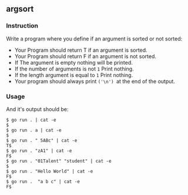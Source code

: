 ## argsort

### Instruction

Write a program where you define if an argument is sorted or not sorted:
- Your Program should return T if an argument is sorted.
- Your Program should return F if an argument is not sorted.
- If The argument is empty nothing will be printed.
- If the number of arguments is not `1` Print nothing.
- If the length argument is equal to `1` Print nothing.
- Your program should always print `('\n') `at the end of the output.

### Usage

And it's output should be:

```console
$ go run . | cat -e
$
$ go run . a | cat -e
$
$ go run . " 5ABc" | cat -e
T$
$ go run . "zA1" | cat -e
F$
$ go run . "01Talent" "student" | cat -e
$
$ go run . "Hello World" | cat -e
F$
$ go run .  "a b c" | cat -e
F$
```

